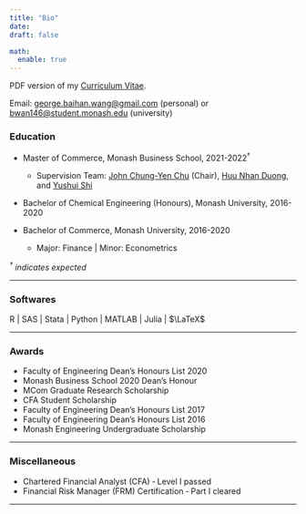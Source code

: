 ```yaml
---
title: "Bio"
date: 
draft: false

math:
  enable: true
---
```


PDF version of my <a href="CV-GeorgeBaihanWang.pdf" target="_blank" rel="noopener noreferrer">Curriculum Vitae</a>.

Email: george.baihan.wang@gmail.com (personal) or bwan146@student.monash.edu (university)


### Education
* Master of Commerce, Monash Business School, 2021-2022$^\dagger$
  - Supervision Team: [John Chung-Yen Chu](https://johnchungyenchu.org/) (Chair), [Huu Nhan Duong](https://research.monash.edu/en/persons/huu-nhan-duong), and [Yushui Shi](https://sites.google.com/view/yushuis)
  
* Bachelor of Chemical Engineering (Honours), Monash University, 2016-2020

* Bachelor of Commerce, Monash University, 2016-2020
  - Major: Finance | Minor: Econometrics 
  
*$^\dagger$ indicates expected*  

--------------------
### Softwares
R | SAS | Stata | Python | MATLAB | Julia | $\LaTeX$

-----------------
### Awards
* Faculty of Engineering Dean’s Honours List 2020
* Monash Business School 2020 Dean’s Honour
* MCom Graduate Research Scholarship
* CFA Student Scholarship
* Faculty of Engineering Dean’s Honours List 2017
* Faculty of Engineering Dean’s Honours List 2016
* Monash Engineering Undergraduate Scholarship


----------------
### Miscellaneous
* Chartered Financial Analyst (CFA) ‑ Level I passed
* Financial Risk Manager (FRM) Certification ‑ Part I cleared

----------------
